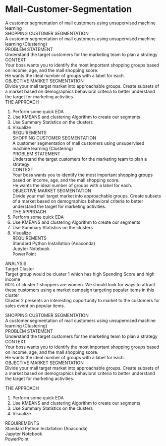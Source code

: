# Mall-Customer-Segmentation
A customer segmentation of mall customers using unsupervised machine learning<br /> 
SHOPPING CUSTOMER SEGMENTATION<br />
A customer segmentation of mall customers using unsupervised machine learning (Clustering)<br />
PROBLEM STATEMENT<br />
Understand the target customers for the marketing team to plan a strategy<br />
CONTEXT<br />
Your boss wants you to identify the most important shopping groups based on income, age, and the mall shopping score.<br />
He wants the ideal number of groups with a label for each.<br />
OBJECTIVE MARKET SEGMENTATION<br />
Divide your mall target market into approachable groups. Create subsets of a market based on demographics behavioral criteria to better understand the target for marketing activities.<br />
THE APPROACH<br />
1.	Perform some quick EDA<br />
2.	Use KMEANS and clustering Algorithm to create our segments<br />
3.	Use Summary Statistics on the clusters<br />
4.	Visualize<br />
REQUIREMENTS<br />
SHOPPING CUSTOMER SEGMENTATION<br />
A customer segmentation of mall customers using unsupervised machine learning (Clustering)<br />
PROBLEM STATEMENT<br />
Understand the target customers for the marketing team to plan a strategy<br />
CONTEXT<br />
Your boss wants you to identify the most important shopping groups based on income, age, and the mall shopping score.<br />
He wants the ideal number of groups with a label for each.<br />
OBJECTIVE MARKET SEGMENTATION<br />
Divide your mall target market into approachable groups. Create subsets of a market based on demographics behavioral criteria to better understand the target for marketing activities.<br />
THE APPROACH<br />
1.	Perform some quick EDA<br />
2.	Use KMEANS and clustering Algorithm to create our segments<br />
3.	Use Summary Statistics on the clusters<br />
4.	Visualize<br />
REQUIREMENTS<br />
Standard Python Installation (Anaconda)<br />
Jupyter Notebook<br />
PowerPoint<br />

ANALYSIS<br />
Target Cluster<br />
Target group would be cluster 1 which has high Spending Score and high income<br />
60% of cluster 1 shoppers are women. We should look for ways to attract these customers using a market campaign targeting popular items in this cluster<br />
Cluster 2 presents an interesting opportunity to market to the customers for sales event on popular items.<br />



SHOPPING CUSTOMER SEGMENTATION<br />
A customer segmentation of mall customers using unsupervised machine learning (Clustering)<br />
PROBLEM STATEMENT<br />
Understand the target customers for the marketing team to plan a strategy<br />
CONTEXT<br />
Your boss wants you to identify the most important shopping groups based on income, age, and the mall shopping score.<br />
He wants the ideal number of groups with a label for each.<br />
OBJECTIVE MARKET SEGMENTATION<br />
Divide your mall target market into approachable groups. Create subsets of a market based on demographics behavioral criteria to better understand the target for marketing activities.<br />

THE APPROACH<br />
1.	Perform some quick EDA<br />
2.	Use KMEANS and clustering Algorithm to create our segments<br />
3.	Use Summary Statistics on the clusters<br />
4.	Visualize<br />


REQUIREMENTS<br />
Standard Python Installation (Anaconda)<br />
Jupyter Notebook<br />
PowerPoint<br />




